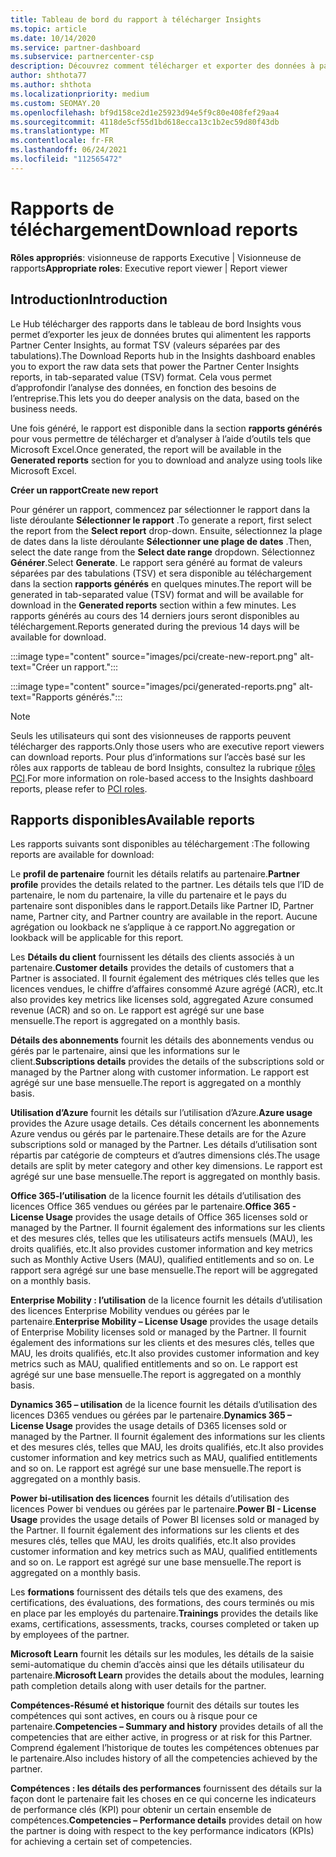 ```yaml
---
title: Tableau de bord du rapport à télécharger Insights
ms.topic: article
ms.date: 10/14/2020
ms.service: partner-dashboard
ms.subservice: partnercenter-csp
description: Découvrez comment télécharger et exporter des données à partir du tableau de bord des rapports unifiés de l’espace partenaires et des rapports de l’espace partenaires Insights.
author: shthota77
ms.author: shthota
ms.localizationpriority: medium
ms.custom: SEOMAY.20
ms.openlocfilehash: bf9d158ce2d1e25923d94e5f9c80e408fef29aa4
ms.sourcegitcommit: 4118de5cf55d1bd618ecca13c1b2ec59d80f43db
ms.translationtype: MT
ms.contentlocale: fr-FR
ms.lasthandoff: 06/24/2021
ms.locfileid: "112565472"
---
```

# <a name="download-reports"></a><span data-ttu-id="a25d9-103">Rapports de téléchargement</span><span class="sxs-lookup"><span data-stu-id="a25d9-103">Download reports</span></span>

<span data-ttu-id="a25d9-104">**Rôles appropriés**: visionneuse de rapports Executive | Visionneuse de rapports</span><span class="sxs-lookup"><span data-stu-id="a25d9-104">**Appropriate roles**: Executive report viewer | Report viewer</span></span>

## <a name="introduction"></a><span data-ttu-id="a25d9-105">Introduction</span><span class="sxs-lookup"><span data-stu-id="a25d9-105">Introduction</span></span>

<span data-ttu-id="a25d9-106">Le Hub télécharger des rapports dans le tableau de bord Insights vous permet d’exporter les jeux de données brutes qui alimentent les rapports Partner Center Insights, au format TSV (valeurs séparées par des tabulations).</span><span class="sxs-lookup"><span data-stu-id="a25d9-106">The Download Reports hub in the Insights dashboard enables you to export the raw data sets that power the Partner Center Insights reports, in tab-separated value (TSV) format.</span></span> <span data-ttu-id="a25d9-107">Cela vous permet d’approfondir l’analyse des données, en fonction des besoins de l’entreprise.</span><span class="sxs-lookup"><span data-stu-id="a25d9-107">This lets you do deeper analysis on the data, based on the business needs.</span></span>

<span data-ttu-id="a25d9-108">Une fois généré, le rapport est disponible dans la section **rapports générés** pour vous permettre de télécharger et d’analyser à l’aide d’outils tels que Microsoft Excel.</span><span class="sxs-lookup"><span data-stu-id="a25d9-108">Once generated, the report  will be available in the **Generated reports** section for you to download and analyze using tools like Microsoft Excel.</span></span>

<span data-ttu-id="a25d9-109">**Créer un rapport**</span><span class="sxs-lookup"><span data-stu-id="a25d9-109">**Create new report**</span></span>

<span data-ttu-id="a25d9-110">Pour générer un rapport, commencez par sélectionner le rapport dans la liste déroulante **Sélectionner le rapport** .</span><span class="sxs-lookup"><span data-stu-id="a25d9-110">To generate a report, first select the report from the **Select report** drop-down.</span></span> <span data-ttu-id="a25d9-111">Ensuite, sélectionnez la plage de dates dans la liste déroulante **Sélectionner une plage de dates** .</span><span class="sxs-lookup"><span data-stu-id="a25d9-111">Then, select the date range from the **Select date range** dropdown.</span></span> <span data-ttu-id="a25d9-112">Sélectionnez **Générer**.</span><span class="sxs-lookup"><span data-stu-id="a25d9-112">Select **Generate**.</span></span> <span data-ttu-id="a25d9-113">Le rapport sera généré au format de valeurs séparées par des tabulations (TSV) et sera disponible au téléchargement dans la section **rapports générés** en quelques minutes.</span><span class="sxs-lookup"><span data-stu-id="a25d9-113">The report will be generated in tab-separated value (TSV) format and will be available for download in the **Generated reports** section within a few minutes.</span></span> <span data-ttu-id="a25d9-114">Les rapports générés au cours des 14 derniers jours seront disponibles au téléchargement.</span><span class="sxs-lookup"><span data-stu-id="a25d9-114">Reports generated during the previous 14 days will be available for download.</span></span>

:::image type="content" source="images/pci/create-new-report.png" alt-text="Créer un rapport.":::

:::image type="content" source="images/pci/generated-reports.png" alt-text="Rapports générés.":::

>[!NOTE] 
><span data-ttu-id="a25d9-117">Seuls les utilisateurs qui sont des visionneuses de rapports peuvent télécharger des rapports.</span><span class="sxs-lookup"><span data-stu-id="a25d9-117">Only those users who are executive report viewers can download reports.</span></span> <span data-ttu-id="a25d9-118">Pour plus d’informations sur l’accès basé sur les rôles aux rapports de tableau de bord Insights, consultez la rubrique [rôles PCI](pci-roles.md).</span><span class="sxs-lookup"><span data-stu-id="a25d9-118">For more information on role-based access to the Insights dashboard reports, please refer to [PCI roles](pci-roles.md).</span></span> 

## <a name="available-reports"></a><span data-ttu-id="a25d9-119">Rapports disponibles</span><span class="sxs-lookup"><span data-stu-id="a25d9-119">Available reports</span></span>

<span data-ttu-id="a25d9-120">Les rapports suivants sont disponibles au téléchargement :</span><span class="sxs-lookup"><span data-stu-id="a25d9-120">The following reports are available for download:</span></span>

<span data-ttu-id="a25d9-121">Le **profil de partenaire** fournit les détails relatifs au partenaire.</span><span class="sxs-lookup"><span data-stu-id="a25d9-121">**Partner profile** provides the details related to the partner.</span></span> <span data-ttu-id="a25d9-122">Les détails tels que l’ID de partenaire, le nom du partenaire, la ville du partenaire et le pays du partenaire sont disponibles dans le rapport.</span><span class="sxs-lookup"><span data-stu-id="a25d9-122">Details like Partner ID, Partner name, Partner city, and Partner country are available in the report.</span></span> <span data-ttu-id="a25d9-123">Aucune agrégation ou lookback ne s’applique à ce rapport.</span><span class="sxs-lookup"><span data-stu-id="a25d9-123">No aggregation or lookback will be applicable for this report.</span></span>

<span data-ttu-id="a25d9-124">Les **Détails du client** fournissent les détails des clients associés à un partenaire.</span><span class="sxs-lookup"><span data-stu-id="a25d9-124">**Customer details** provides the details of customers that a Partner is associated.</span></span> <span data-ttu-id="a25d9-125">Il fournit également des métriques clés telles que les licences vendues, le chiffre d’affaires consommé Azure agrégé (ACR), etc.</span><span class="sxs-lookup"><span data-stu-id="a25d9-125">It also provides key metrics like licenses sold, aggregated Azure consumed revenue (ACR) and so on.</span></span> <span data-ttu-id="a25d9-126">Le rapport est agrégé sur une base mensuelle.</span><span class="sxs-lookup"><span data-stu-id="a25d9-126">The report is aggregated on a monthly basis.</span></span>

<span data-ttu-id="a25d9-127">**Détails des abonnements** fournit les détails des abonnements vendus ou gérés par le partenaire, ainsi que les informations sur le client.</span><span class="sxs-lookup"><span data-stu-id="a25d9-127">**Subscriptions details** provides the details of the subscriptions sold or managed by the Partner along with customer information.</span></span> <span data-ttu-id="a25d9-128">Le rapport est agrégé sur une base mensuelle.</span><span class="sxs-lookup"><span data-stu-id="a25d9-128">The report is aggregated on a monthly basis.</span></span>

<span data-ttu-id="a25d9-129">**Utilisation d’Azure** fournit les détails sur l’utilisation d’Azure.</span><span class="sxs-lookup"><span data-stu-id="a25d9-129">**Azure usage** provides the Azure usage details.</span></span> <span data-ttu-id="a25d9-130">Ces détails concernent les abonnements Azure vendus ou gérés par le partenaire.</span><span class="sxs-lookup"><span data-stu-id="a25d9-130">These details are for the Azure subscriptions sold or managed by the Partner.</span></span> <span data-ttu-id="a25d9-131">Les détails d’utilisation sont répartis par catégorie de compteurs et d’autres dimensions clés.</span><span class="sxs-lookup"><span data-stu-id="a25d9-131">The usage details are split by meter category and other key dimensions.</span></span> <span data-ttu-id="a25d9-132">Le rapport est agrégé sur une base mensuelle.</span><span class="sxs-lookup"><span data-stu-id="a25d9-132">The report is aggregated on monthly basis.</span></span>

<span data-ttu-id="a25d9-133">**Office 365-l’utilisation** de la licence fournit les détails d’utilisation des licences Office 365 vendues ou gérées par le partenaire.</span><span class="sxs-lookup"><span data-stu-id="a25d9-133">**Office 365 - License Usage** provides the usage details of Office 365 licenses sold or managed by the Partner.</span></span> <span data-ttu-id="a25d9-134">Il fournit également des informations sur les clients et des mesures clés, telles que les utilisateurs actifs mensuels (MAU), les droits qualifiés, etc.</span><span class="sxs-lookup"><span data-stu-id="a25d9-134">It also provides customer information and key metrics such as Monthly Active Users (MAU), qualified entitlements and so on.</span></span> <span data-ttu-id="a25d9-135">Le rapport sera agrégé sur une base mensuelle.</span><span class="sxs-lookup"><span data-stu-id="a25d9-135">The report will be aggregated on a monthly basis.</span></span>

<span data-ttu-id="a25d9-136">**Enterprise Mobility : l’utilisation**  de la licence fournit les détails d’utilisation des licences Enterprise Mobility vendues ou gérées par le partenaire.</span><span class="sxs-lookup"><span data-stu-id="a25d9-136">**Enterprise Mobility – License Usage**  provides the usage details of Enterprise Mobility licenses sold or managed by the Partner.</span></span> <span data-ttu-id="a25d9-137">Il fournit également des informations sur les clients et des mesures clés, telles que MAU, les droits qualifiés, etc.</span><span class="sxs-lookup"><span data-stu-id="a25d9-137">It also provides customer information and key metrics such as MAU, qualified entitlements and so on.</span></span> <span data-ttu-id="a25d9-138">Le rapport est agrégé sur une base mensuelle.</span><span class="sxs-lookup"><span data-stu-id="a25d9-138">The report is aggregated on a monthly basis.</span></span>

<span data-ttu-id="a25d9-139">**Dynamics 365 – utilisation** de la licence fournit les détails d’utilisation des licences D365 vendues ou gérées par le partenaire.</span><span class="sxs-lookup"><span data-stu-id="a25d9-139">**Dynamics 365 – License Usage** provides the usage details of D365 licenses sold or managed by the Partner.</span></span> <span data-ttu-id="a25d9-140">Il fournit également des informations sur les clients et des mesures clés, telles que MAU, les droits qualifiés, etc.</span><span class="sxs-lookup"><span data-stu-id="a25d9-140">It also provides customer information and key metrics such as MAU, qualified entitlements and so on.</span></span> <span data-ttu-id="a25d9-141">Le rapport est agrégé sur une base mensuelle.</span><span class="sxs-lookup"><span data-stu-id="a25d9-141">The report is aggregated on a monthly basis.</span></span>

<span data-ttu-id="a25d9-142">**Power bi-utilisation des licences** fournit les détails d’utilisation des licences Power bi vendues ou gérées par le partenaire.</span><span class="sxs-lookup"><span data-stu-id="a25d9-142">**Power BI - License Usage** provides the usage details of Power BI licenses sold or managed by the Partner.</span></span> <span data-ttu-id="a25d9-143">Il fournit également des informations sur les clients et des mesures clés, telles que MAU, les droits qualifiés, etc.</span><span class="sxs-lookup"><span data-stu-id="a25d9-143">It also provides customer information and key metrics such as MAU, qualified entitlements and so on.</span></span> <span data-ttu-id="a25d9-144">Le rapport est agrégé sur une base mensuelle.</span><span class="sxs-lookup"><span data-stu-id="a25d9-144">The report is aggregated on a monthly basis.</span></span>

<span data-ttu-id="a25d9-145">Les **formations** fournissent des détails tels que des examens, des certifications, des évaluations, des formations, des cours terminés ou mis en place par les employés du partenaire.</span><span class="sxs-lookup"><span data-stu-id="a25d9-145">**Trainings** provides the details like exams, certifications, assessments, tracks, courses completed or taken up by employees of the partner.</span></span>

<span data-ttu-id="a25d9-146">**Microsoft Learn** fournit les détails sur les modules, les détails de la saisie semi-automatique du chemin d’accès ainsi que les détails utilisateur du partenaire.</span><span class="sxs-lookup"><span data-stu-id="a25d9-146">**Microsoft Learn** provides the details about the modules, learning path completion details along with user details for the partner.</span></span>

<span data-ttu-id="a25d9-147">**Compétences-Résumé et historique** fournit des détails sur toutes les compétences qui sont actives, en cours ou à risque pour ce partenaire.</span><span class="sxs-lookup"><span data-stu-id="a25d9-147">**Competencies – Summary and history** provides details of all the competencies that are either active, in progress or at risk for this Partner.</span></span> <span data-ttu-id="a25d9-148">Comprend également l’historique de toutes les compétences obtenues par le partenaire.</span><span class="sxs-lookup"><span data-stu-id="a25d9-148">Also includes history of all the competencies achieved by the partner.</span></span>

<span data-ttu-id="a25d9-149">**Compétences : les détails des performances** fournissent des détails sur la façon dont le partenaire fait les choses en ce qui concerne les indicateurs de performance clés (KPI) pour obtenir un certain ensemble de compétences.</span><span class="sxs-lookup"><span data-stu-id="a25d9-149">**Competencies – Performance details** provides detail on how the partner is doing with respect to the key performance indicators (KPIs) for achieving a certain set of competencies.</span></span>

